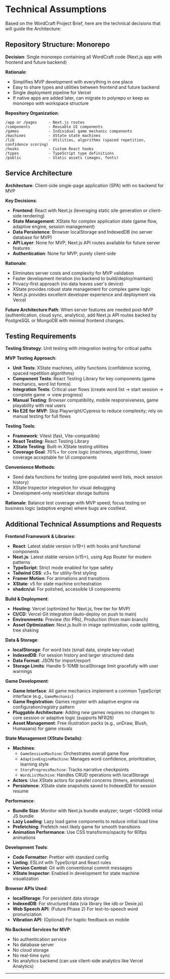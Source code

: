 # Technical Assumptions

Based on the WordCraft Project Brief, here are the technical decisions that will guide the Architecture:

## Repository Structure: Monorepo

**Decision**: Single monorepo containing all WordCraft code (Next.js app with frontend and future backend)

**Rationale**:
- Simplifies MVP development with everything in one place
- Easy to share types and utilities between frontend and future backend
- Single deployment pipeline for Vercel
- If native apps are added later, can migrate to polyrepo or keep as monorepo with workspace structure

**Repository Organization**:
```
/app or /pages     - Next.js routes
/components        - Reusable UI components
/games             - Individual game mechanic components
/machines          - XState state machines
/lib               - Utilities, algorithms (spaced repetition, confidence scoring)
/hooks             - Custom React hooks
/types             - TypeScript type definitions
/public            - Static assets (images, fonts)
```

## Service Architecture

**Architecture**: Client-side single-page application (SPA) with no backend for MVP

**Key Decisions**:
- **Frontend**: React with Next.js (leveraging static site generation or client-side rendering)
- **State Management**: XState for complex application state (game flow, adaptive engine, session management)
- **Data Persistence**: Browser localStorage and IndexedDB (no server database for MVP)
- **API Layer**: None for MVP; Next.js API routes available for future server features
- **Authentication**: None for MVP; purely client-side

**Rationale**:
- Eliminates server costs and complexity for MVP validation
- Faster development iteration (no backend to build/deploy/maintain)
- Privacy-first approach (no data leaves user's device)
- XState provides robust state management for complex game logic
- Next.js provides excellent developer experience and deployment via Vercel

**Future Architecture Path**: When server features are needed post-MVP (authentication, cloud sync, analytics), add Next.js API routes backed by PostgreSQL or MongoDB with minimal frontend changes.

## Testing Requirements

**Testing Strategy**: Unit testing with integration testing for critical paths

**MVP Testing Approach**:
- **Unit Tests**: XState machines, utility functions (confidence scoring, spaced repetition algorithms)
- **Component Tests**: React Testing Library for key components (game mechanics, word list forms)
- **Integration Tests**: Critical user flows (create word list → start session → complete game → view progress)
- **Manual Testing**: Browser compatibility, mobile responsiveness, game playability with real users
- **No E2E for MVP**: Skip Playwright/Cypress to reduce complexity; rely on manual testing for full flows

**Testing Tools**:
- **Framework**: Vitest (fast, Vite-compatible)
- **React Testing**: React Testing Library
- **XState Testing**: Built-in XState testing utilities
- **Coverage Goal**: 70%+ for core logic (machines, algorithms), lower coverage acceptable for UI components

**Convenience Methods**:
- Seed data functions for testing (pre-populated word lists, mock session history)
- XState Inspector integration for visual debugging
- Development-only reset/clear storage buttons

**Rationale**: Balance test coverage with MVP speed; focus testing on business logic (adaptive engine) where bugs are costliest.

## Additional Technical Assumptions and Requests

**Frontend Framework & Libraries**:
- **React**: Latest stable version (v19+) with hooks and functional components
- **Next.js**: Latest stable version (v15+), using App Router for modern patterns
- **TypeScript**: Strict mode enabled for type safety
- **Tailwind CSS**: v3+ for utility-first styling
- **Framer Motion**: For animations and transitions
- **XState**: v5 for state machine orchestration
- **shadcn/ui**: For polished, accessible UI components

**Build & Deployment**:
- **Hosting**: Vercel (optimized for Next.js, free tier for MVP)
- **CI/CD**: Vercel Git integration (auto-deploy on push to main)
- **Environments**: Preview (for PRs), Production (from main branch)
- **Asset Optimization**: Next.js built-in image optimization, code splitting, tree shaking

**Data & Storage**:
- **localStorage**: For word lists (small data, simple key-value)
- **IndexedDB**: For session history and larger structured data
- **Data Format**: JSON for import/export
- **Storage Limits**: Handle 5-10MB localStorage limit gracefully with user warnings

**Game Development**:
- **Game Interface**: All game mechanics implement a common TypeScript interface (e.g., `GameMechanic`)
- **Game Registration**: Games register with adaptive engine via configuration/registry pattern
- **Pluggable Architecture**: Adding new games requires no changes to core session or adaptive logic (supports NFR26)
- **Asset Management**: Free illustration packs (e.g., unDraw, Blush, Humaaans) for game visuals

**State Management (XState Details)**:
- **Machines**:
  - `GameSessionMachine`: Orchestrates overall game flow
  - `AdaptiveEngineMachine`: Manages word confidence, prioritization, learning style
  - `StoryProgressMachine`: Tracks narrative checkpoints
  - `WordListMachine`: Handles CRUD operations with localStorage
- **Actors**: Use XState actors for parallel concerns (timers, animations)
- **Persistence**: XState state snapshots saved to IndexedDB for session resume

**Performance**:
- **Bundle Size**: Monitor with Next.js bundle analyzer; target <500KB initial JS bundle
- **Lazy Loading**: Lazy load game components to reduce initial load time
- **Prefetching**: Prefetch next likely game for smooth transitions
- **Animation Performance**: Use CSS transforms/opacity for 60fps animations

**Development Tools**:
- **Code Formatter**: Prettier with standard config
- **Linting**: ESLint with TypeScript and React rules
- **Version Control**: Git with conventional commit messages
- **XState Inspector**: Enabled in development for state machine visualization

**Browser APIs Used**:
- **localStorage**: For persistent data storage
- **IndexedDB**: For structured data (via library like idb or Dexie.js)
- **Web Speech API**: (Future Phase 2) For text-to-speech word pronunciation
- **Vibration API**: (Optional) For haptic feedback on mobile

**No Backend Services for MVP**:
- No authentication service
- No database server
- No cloud storage
- No real-time sync
- No analytics backend (can use client-side analytics like Vercel Analytics)

---
